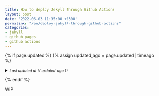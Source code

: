 ```yaml
---
title: How to deploy Jekyll through Github Actions
layout: post
date: '2022-06-03 11:35:00 +0300'
permalink: "/en/deploy-jekyll-through-github-actions"
categories:
- jekyll
- github pages
- github actions
---
```


{% if page.updated %}
  {% assign updated_ago = page.updated | timeago %}
  <details>
      <summary>
        <small><em>Last updated at {{ updated_ago }}.</em></small>
      </summary>
      <small>1. <mark>{{ updated_ago | capitalize }}</mark> – <em>Add "last updated" section to articles.</em></small>
  </details>
  <p></p>
{% endif %}

WIP
